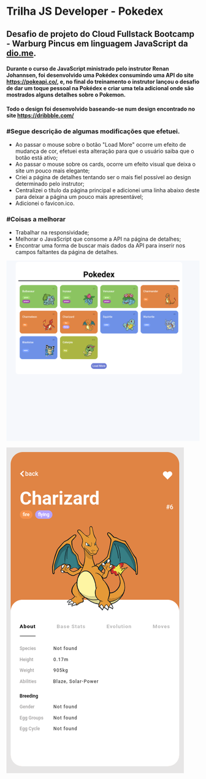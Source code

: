 # Trilha JS Developer - Pokedex

## Desafio de projeto do Cloud Fullstack Bootcamp - Warburg Pincus em linguagem JavaScript da [dio.me](www.dio.me).

#### Durante o curso de JavaScript ministrado pelo instrutor Renan Johannsen, foi desenvolvido uma Pokédex consumindo uma API do site https://pokeapi.co/, e, no final do treinamento o instrutor lançou o desafio de dar um toque pessoal na Pokédex e criar uma tela adicional onde são mostrados alguns detalhes sobre o Pokemon.
#### Todo o design foi desenvolvido baseando-se num design encontrado no site https://dribbble.com/

### #Segue descrição de algumas modificações que efetuei.
- Ao passar o mouse sobre o botão "Load More" ocorre um efeito de mudança de cor, efetuei esta alteração para que o usuário saiba que o botão está ativo;
- Ao passar o mouse sobre os cards, ocorre um efeito visual que deixa o site um pouco mais elegante;
- Criei a página de detalhes tentando ser o mais fiel possível ao design determinado pelo instrutor;
- Centralizei o título da página principal e adicionei uma linha abaixo deste para deixar a página um pouco mais apresentável;
- Adicionei o favicon.ico.

### #Coisas a melhorar
- Trabalhar na responsividade;
- Melhorar o JavaScript que consome a API na página de detalhes;
- Encontrar uma forma de buscar mais dados da API para inserir nos campos faltantes da página de detalhes.

![](ss-1.png)


![](ss-2.png)
